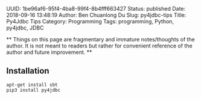UUID: 1be96af6-95f4-4ba8-99f4-8b4fff663427
Status: published
Date: 2018-09-16 13:48:19
Author: Ben Chuanlong Du
Slug: py4jdbc-tips
Title: Py4Jdbc Tips
Category: Programming
Tags: programming, Python, py4jdbc, JDBC

**
Things on this page are
fragmentary and immature notes/thoughts of the author.
It is not meant to readers
but rather for convenient reference of the author and future improvement.
**

## Installation

```
apt-get install sbt
pip3 install py4jdbc
```
